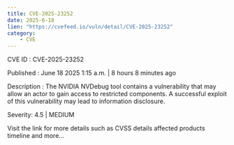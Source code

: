 ```yaml
---
title: CVE-2025-23252
date: 2025-6-18
lien: "https://cvefeed.io/vuln/detail/CVE-2025-23252"
category:
    - CVE
---
```


CVE ID : CVE-2025-23252

Published :  June 18
2025
1:15 a.m. | 8 hours
8 minutes ago

Description : The NVIDIA NVDebug tool contains a vulnerability that may allow an actor to gain access to restricted components. A successful exploit of this vulnerability may lead to information disclosure.

Severity: 4.5 | MEDIUM

Visit the link for more details
such as CVSS details
affected products
timeline
and more...
